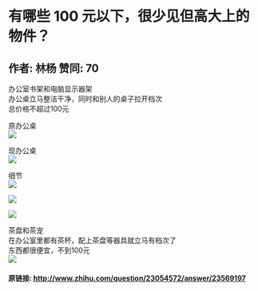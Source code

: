 # 有哪些 100 元以下，很少见但高大上的物件？
## 作者: 林杨  赞同: 70
办公室书架和电脑显示器架  
办公桌立马整洁干净，同时和别人的桌子拉开档次  
总价格不超过100元  
  
原办公桌  
![](http://pic2.zhimg.com/598321630fe7a0b9c83bd6b16aaf2344_b.jpg)

 现办公桌  
![](http://pic1.zhimg.com/6263243802ebd54f56ff109d8dd3953d_b.jpg)

 细节  
![](http://pic2.zhimg.com/ce1ba3132ac6042f77ce42af3251f995_b.jpg)


![](http://pic2.zhimg.com/93cee5511f1dc73b145870e8edf89e45_b.jpg)


![](http://pic2.zhimg.com/a0a2caaaf354253014924f7a44d723e1_b.jpg)

  
茶盘和茶宠  
在办公室里都有茶杯，配上茶盘等器具就立马有档次了  
东西都很便宜，不到100元  
![](http://pic4.zhimg.com/b1158c65cef1c309fe063475854b77c9_b.jpg)



#### 原链接: http://www.zhihu.com/question/23054572/answer/23569197